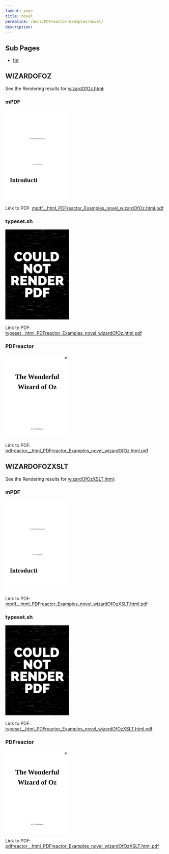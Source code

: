 ```yaml
---
layout: page
title: novel
permalink: /docs/PDFreactor-Examples/novel/
description: 
---
```


## Sub Pages
* [fnt](/compare.html2pdf.tools/docs/PDFreactor-Examples/novel/fnt/)


## WIZARDOFOZ

See the Rendering results for [wizardOfOz.html](/html/PDFreactor%20Examples/novel/wizardOfOz.html):

### mPDF
![](mpdf__html_PDFreactor_Examples_novel_wizardOfOz.html.png) 

Link to PDF: [mpdf__html_PDFreactor_Examples_novel_wizardOfOz.html.pdf](mpdf__html_PDFreactor_Examples_novel_wizardOfOz.html.pdf)

### typeset.sh
![](typeset__html_PDFreactor_Examples_novel_wizardOfOz.html.png) 

Link to PDF: [typeset__html_PDFreactor_Examples_novel_wizardOfOz.html.pdf](typeset__html_PDFreactor_Examples_novel_wizardOfOz.html.pdf)

### PDFreactor
![](pdfreactor__html_PDFreactor_Examples_novel_wizardOfOz.html.png) 

Link to PDF: [pdfreactor__html_PDFreactor_Examples_novel_wizardOfOz.html.pdf](pdfreactor__html_PDFreactor_Examples_novel_wizardOfOz.html.pdf)

## WIZARDOFOZXSLT

See the Rendering results for [wizardOfOzXSLT.html](/html/PDFreactor%20Examples/novel/wizardOfOzXSLT.html):

### mPDF
![](mpdf__html_PDFreactor_Examples_novel_wizardOfOzXSLT.html.png) 

Link to PDF: [mpdf__html_PDFreactor_Examples_novel_wizardOfOzXSLT.html.pdf](mpdf__html_PDFreactor_Examples_novel_wizardOfOzXSLT.html.pdf)

### typeset.sh
![](typeset__html_PDFreactor_Examples_novel_wizardOfOzXSLT.html.png) 

Link to PDF: [typeset__html_PDFreactor_Examples_novel_wizardOfOzXSLT.html.pdf](typeset__html_PDFreactor_Examples_novel_wizardOfOzXSLT.html.pdf)

### PDFreactor
![](pdfreactor__html_PDFreactor_Examples_novel_wizardOfOzXSLT.html.png) 

Link to PDF: [pdfreactor__html_PDFreactor_Examples_novel_wizardOfOzXSLT.html.pdf](pdfreactor__html_PDFreactor_Examples_novel_wizardOfOzXSLT.html.pdf)


